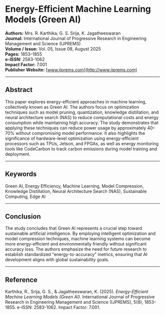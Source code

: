 # Energy-Efficient Machine Learning Models (Green AI)

**Authors:** Mrs. R. Karthika, G. S. Srija, K. Jagatheeswaran  
**Journal:** International Journal of Progressive Research in Engineering Management and Science (IJPREMS)  
**Volume / Issue:** Vol. 05, Issue 08, August 2025  
**Pages:** 1853–1855  
**e-ISSN:** 2583-1062  
**Impact Factor:** 7.001  
**Publisher Website:** [www.ijprems.com](http://www.ijprems.com)

---

## Abstract

This paper explores energy-efficient approaches in machine learning, collectively known as Green AI. The authors focus on optimization techniques such as model pruning, quantization, knowledge distillation, and neural architecture search (NAS) to reduce computational costs and energy consumption while maintaining high accuracy. The study demonstrates that applying these techniques can reduce power usage by approximately 40–70% without compromising model performance. It also highlights the significance of hardware-level optimization using energy-efficient processors such as TPUs, Jetson, and FPGAs, as well as energy monitoring tools like CodeCarbon to track carbon emissions during model training and deployment.

---

## Keywords

Green AI, Energy Efficiency, Machine Learning, Model Compression, Knowledge Distillation, Neural Architecture Search (NAS), Sustainable Computing, Edge AI

---

## Conclusion

The study concludes that Green AI represents a crucial step toward sustainable artificial intelligence. By employing intelligent optimization and model compression techniques, machine learning systems can become more energy-efficient and environmentally friendly without significant accuracy loss. The authors emphasize the need for future research to establish standardized "energy-to-accuracy" metrics, ensuring that AI development aligns with global sustainability goals.

---

## Reference

Karthika, R., Srija, G. S., & Jagatheeswaran, K. (2025). *Energy-Efficient Machine Learning Models (Green AI)*. International Journal of Progressive Research in Engineering Management and Science (IJPREMS), 5(8), 1853–1855. e-ISSN: 2583-1062. Impact Factor: 7.001.
